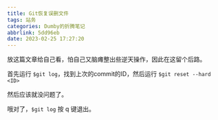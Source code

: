 ```yaml
---
title: Git恢复误删文件
tags: 站务
categories: Dumby的折腾笔记
abbrlink: 5dd96eb
date: 2023-02-25 17:27:20
---
```


放这篇文章给自己看，怕自己又脑瘫整出些逆天操作，因此在这留个后路。

<!--more-->

首先运行 ```$git log```，找到上次的commit的ID，然后运行 ```$git reset --hard <ID>```

然后应该就没问题了。

哦对了，```$git log``` 按 q 键退出。